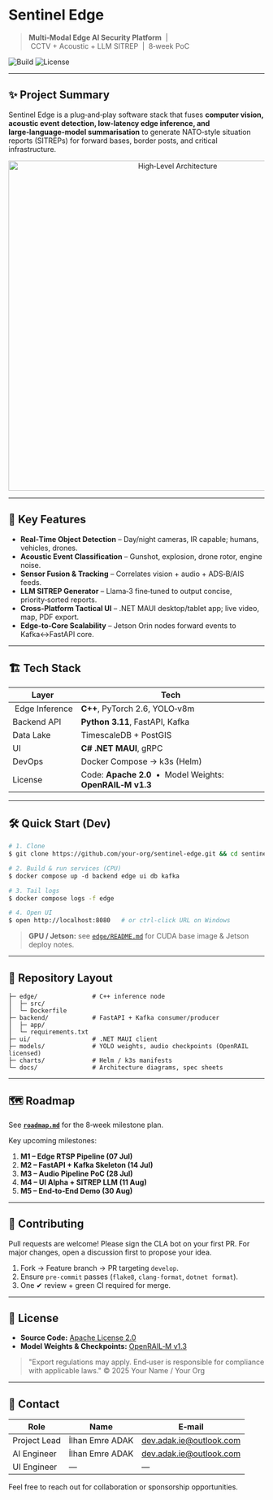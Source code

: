 # Sentinel Edge

> **Multi‑Modal Edge AI Security Platform**  |  CCTV + Acoustic + LLM SITREP  |  8‑week PoC

![Build](https://img.shields.io/github/actions/workflow/status/Ilhanemreadak/sentinel‑edge/build.yml?branch=main)
![License](https://img.shields.io/github/license/Ilhanemreadak/sentinel‑edge)

---

## ✨ Project Summary

Sentinel Edge is a plug‑and‑play software stack that fuses **computer vision, acoustic event detection, low‑latency edge inference, and large‑language‑model summarisation** to generate NATO‑style situation reports (SITREPs) for forward bases, border posts, and critical infrastructure.

<p align="center"><img src="docs/architecture.svg" width="650" alt="High‑Level Architecture"></p>

---

## 🚀 Key Features

* **Real‑Time Object Detection** – Day/night cameras, IR capable; humans, vehicles, drones.
* **Acoustic Event Classification** – Gunshot, explosion, drone rotor, engine noise.
* **Sensor Fusion & Tracking** – Correlates vision + audio + ADS‑B/AIS feeds.
* **LLM SITREP Generator** – Llama‑3 fine‑tuned to output concise, priority‑sorted reports.
* **Cross‑Platform Tactical UI** – .NET MAUI desktop/tablet app; live video, map, PDF export.
* **Edge‑to‑Core Scalability** – Jetson Orin nodes forward events to Kafka↔FastAPI core.

---

## 🏗️ Tech Stack

| Layer           | Tech                                                        |
| --------------- | ----------------------------------------------------------- |
|  Edge Inference | **C++**, PyTorch 2.6, YOLO‑v8m                              |
| Backend API     | **Python 3.11**, FastAPI, Kafka                             |
| Data Lake       | TimescaleDB + PostGIS                                       |
| UI              | **C# .NET MAUI**, gRPC                                      |
| DevOps          | Docker Compose → k3s (Helm)                                 |
| License         | Code: **Apache 2.0**  •  Model Weights: **OpenRAIL‑M v1.3** |

---

## 🛠️ Quick Start (Dev)

```bash
# 1. Clone
$ git clone https://github.com/your‑org/sentinel‑edge.git && cd sentinel‑edge

# 2. Build & run services (CPU)
$ docker compose up ‑d backend edge ui db kafka

# 3. Tail logs
$ docker compose logs -f edge

# 4. Open UI
$ open http://localhost:8080   # or ctrl‑click URL on Windows
```

> **GPU / Jetson:** see [`edge/README.md`](edge/README.md) for CUDA base image & Jetson deploy notes.

---

## 📂 Repository Layout

```
├─ edge/               # C++ inference node
│  ├─ src/
│  └─ Dockerfile
├─ backend/            # FastAPI + Kafka consumer/producer
│  ├─ app/
│  └─ requirements.txt
├─ ui/                 # .NET MAUI client
├─ models/             # YOLO weights, audio checkpoints (OpenRAIL licensed)
├─ charts/             # Helm / k3s manifests
└─ docs/               # Architecture diagrams, spec sheets
```

---

## 🗺️ Roadmap

See **[`roadmap.md`](roadmap.md)** for the 8‑week milestone plan.

Key upcoming milestones:

1. **M1 – Edge RTSP Pipeline (07 Jul)**
2. **M2 – FastAPI + Kafka Skeleton (14 Jul)**
3. **M3 – Audio Pipeline PoC (28 Jul)**
4. **M4 – UI Alpha + SITREP LLM (11 Aug)**
5. **M5 – End‑to‑End Demo (30 Aug)**

---

## 🤝 Contributing

Pull requests are welcome! Please sign the CLA bot on your first PR.
For major changes, open a discussion first to propose your idea.

1. Fork → Feature branch → PR targeting `develop`.
2. Ensure `pre‑commit` passes (`flake8`, `clang‑format`, `dotnet format`).
3. One ✔ review + green CI required for merge.

---

## 📜 License

* **Source Code:** [Apache License 2.0](LICENSE)
* **Model Weights & Checkpoints:** [OpenRAIL‑M v1.3](models/LICENSE_MODEL)

> "Export regulations may apply. End‑user is responsible for compliance with applicable laws."
> © 2025 Your Name / Your Org

---

## 📧 Contact

| Role         | Name  | E‑mail                                    |
| ------------ | ----- | ----------------------------------------- |
| Project Lead | İlhan Emre ADAK | [dev.adak.ie@outlook.com](mailto:dev.adak.ie@outlook.com) |
| AI Engineer  | İlhan Emre ADAK | [dev.adak.ie@outlook.com](mailto:dev.adak.ie@outlook.com) |
| UI Engineer  | —     | —                                         |

Feel free to reach out for collaboration or sponsorship opportunities.
